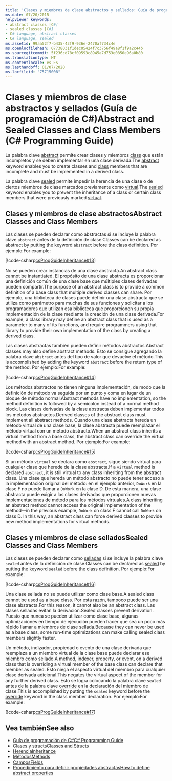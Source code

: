 ```yaml
---
title: 'Clases y miembros de clase abstractos y sellados: Guía de programación de C#'
ms.date: 07/20/2015
helpviewer_keywords:
- abstract classes [C#]
- sealed classes [C#]
- C# language, abstract classes
- C# language, sealed
ms.assetid: 99aa52f7-b435-43f9-936e-2470af734c4e
ms.openlocfilehash: 07738031f1dec05424f7c3756f49a8f1f9a2c44b
ms.sourcegitcommit: 5f236cd78cf09593c8945a7d753e0850e96a0b80
ms.translationtype: HT
ms.contentlocale: es-ES
ms.lasthandoff: 01/07/2020
ms.locfileid: "75715008"
---
```

# <a name="abstract-and-sealed-classes-and-class-members-c-programming-guide"></a><span data-ttu-id="41fd8-102">Clases y miembros de clase abstractos y sellados (Guía de programación de C#)</span><span class="sxs-lookup"><span data-stu-id="41fd8-102">Abstract and Sealed Classes and Class Members (C# Programming Guide)</span></span>
<span data-ttu-id="41fd8-103">La palabra clave [abstract](../../language-reference/keywords/abstract.md) permite crear clases y miembros [class](../../language-reference/keywords/class.md) que están incompletos y se deben implementar en una clase derivada.</span><span class="sxs-lookup"><span data-stu-id="41fd8-103">The [abstract](../../language-reference/keywords/abstract.md) keyword enables you to create classes and [class](../../language-reference/keywords/class.md) members that are incomplete and must be implemented in a derived class.</span></span>  
  
 <span data-ttu-id="41fd8-104">La palabra clave [sealed](../../language-reference/keywords/sealed.md) permite impedir la herencia de una clase o de ciertos miembros de clase marcados previamente como [virtual](../../language-reference/keywords/virtual.md).</span><span class="sxs-lookup"><span data-stu-id="41fd8-104">The [sealed](../../language-reference/keywords/sealed.md) keyword enables you to prevent the inheritance of a class or certain class members that were previously marked [virtual](../../language-reference/keywords/virtual.md).</span></span>  
  
## <a name="abstract-classes-and-class-members"></a><span data-ttu-id="41fd8-105">Clases y miembros de clase abstractos</span><span class="sxs-lookup"><span data-stu-id="41fd8-105">Abstract Classes and Class Members</span></span>  
 <span data-ttu-id="41fd8-106">Las clases se pueden declarar como abstractas si se incluye la palabra clave `abstract` antes de la definición de clase.</span><span class="sxs-lookup"><span data-stu-id="41fd8-106">Classes can be declared as abstract by putting the keyword `abstract` before the class definition.</span></span> <span data-ttu-id="41fd8-107">Por ejemplo:</span><span class="sxs-lookup"><span data-stu-id="41fd8-107">For example:</span></span>  
  
 [!code-csharp[csProgGuideInheritance#13](~/samples/snippets/csharp/VS_Snippets_VBCSharp/csProgGuideInheritance/CS/Inheritance.cs#13)]  
  
 <span data-ttu-id="41fd8-108">No se pueden crear instancias de una clase abstracta.</span><span class="sxs-lookup"><span data-stu-id="41fd8-108">An abstract class cannot be instantiated.</span></span> <span data-ttu-id="41fd8-109">El propósito de una clase abstracta es proporcionar una definición común de una clase base que múltiples clases derivadas pueden compartir.</span><span class="sxs-lookup"><span data-stu-id="41fd8-109">The purpose of an abstract class is to provide a common definition of a base class that multiple derived classes can share.</span></span> <span data-ttu-id="41fd8-110">Por ejemplo, una biblioteca de clases puede definir una clase abstracta que se utiliza como parámetro para muchas de sus funciones y solicitar a los programadores que utilizan esa biblioteca que proporcionen su propia implementación de la clase mediante la creación de una clase derivada.</span><span class="sxs-lookup"><span data-stu-id="41fd8-110">For example, a class library may define an abstract class that is used as a parameter to many of its functions, and require programmers using that library to provide their own implementation of the class by creating a derived class.</span></span>  
  
 <span data-ttu-id="41fd8-111">Las clases abstractas también pueden definir métodos abstractos.</span><span class="sxs-lookup"><span data-stu-id="41fd8-111">Abstract classes may also define abstract methods.</span></span> <span data-ttu-id="41fd8-112">Esto se consigue agregando la palabra clave `abstract` antes del tipo de valor que devuelve el método.</span><span class="sxs-lookup"><span data-stu-id="41fd8-112">This is accomplished by adding the keyword `abstract` before the return type of the method.</span></span> <span data-ttu-id="41fd8-113">Por ejemplo:</span><span class="sxs-lookup"><span data-stu-id="41fd8-113">For example:</span></span>  
  
 [!code-csharp[csProgGuideInheritance#14](~/samples/snippets/csharp/VS_Snippets_VBCSharp/csProgGuideInheritance/CS/Inheritance.cs#14)]  
  
 <span data-ttu-id="41fd8-114">Los métodos abstractos no tienen ninguna implementación, de modo que la definición de método va seguida por un punto y coma en lugar de un bloque de método normal.</span><span class="sxs-lookup"><span data-stu-id="41fd8-114">Abstract methods have no implementation, so the method definition is followed by a semicolon instead of a normal method block.</span></span> <span data-ttu-id="41fd8-115">Las clases derivadas de la clase abstracta deben implementar todos los métodos abstractos.</span><span class="sxs-lookup"><span data-stu-id="41fd8-115">Derived classes of the abstract class must implement all abstract methods.</span></span> <span data-ttu-id="41fd8-116">Cuando una clase abstracta hereda un método virtual de una clase base, la clase abstracta puede reemplazar el método virtual con un método abstracto.</span><span class="sxs-lookup"><span data-stu-id="41fd8-116">When an abstract class inherits a virtual method from a base class, the abstract class can override the virtual method with an abstract method.</span></span> <span data-ttu-id="41fd8-117">Por ejemplo:</span><span class="sxs-lookup"><span data-stu-id="41fd8-117">For example:</span></span>  
  
 [!code-csharp[csProgGuideInheritance#15](~/samples/snippets/csharp/VS_Snippets_VBCSharp/csProgGuideInheritance/CS/Inheritance.cs#15)]  
  
 <span data-ttu-id="41fd8-118">Si un método `virtual` se declara como `abstract`, sigue siendo virtual para cualquier clase que herede de la clase abstracta.</span><span class="sxs-lookup"><span data-stu-id="41fd8-118">If a `virtual` method is declared `abstract`, it is still virtual to any class inheriting from the abstract class.</span></span> <span data-ttu-id="41fd8-119">Una clase que hereda un método abstracto no puede tener acceso a la implementación original del método: en el ejemplo anterior, `DoWork` en la clase F no puede llamar a `DoWork` en la clase D. De esta manera, una clase abstracta puede exigir a las clases derivadas que proporcionen nuevas implementaciones de método para los métodos virtuales.</span><span class="sxs-lookup"><span data-stu-id="41fd8-119">A class inheriting an abstract method cannot access the original implementation of the method—in the previous example, `DoWork` on class F cannot call `DoWork` on class D. In this way, an abstract class can force derived classes to provide new method implementations for virtual methods.</span></span>  
  
## <a name="sealed-classes-and-class-members"></a><span data-ttu-id="41fd8-120">Clases y miembros de clase sellados</span><span class="sxs-lookup"><span data-stu-id="41fd8-120">Sealed Classes and Class Members</span></span>  
 <span data-ttu-id="41fd8-121">Las clases se pueden declarar como [selladas](../../language-reference/keywords/sealed.md) si se incluye la palabra clave `sealed` antes de la definición de clase.</span><span class="sxs-lookup"><span data-stu-id="41fd8-121">Classes can be declared as [sealed](../../language-reference/keywords/sealed.md) by putting the keyword `sealed` before the class definition.</span></span> <span data-ttu-id="41fd8-122">Por ejemplo:</span><span class="sxs-lookup"><span data-stu-id="41fd8-122">For example:</span></span>  
  
 [!code-csharp[csProgGuideInheritance#16](~/samples/snippets/csharp/VS_Snippets_VBCSharp/csProgGuideInheritance/CS/Inheritance.cs#16)]  
  
 <span data-ttu-id="41fd8-123">Una clase sellada no se puede utilizar como clase base.</span><span class="sxs-lookup"><span data-stu-id="41fd8-123">A sealed class cannot be used as a base class.</span></span> <span data-ttu-id="41fd8-124">Por esta razón, tampoco puede ser una clase abstracta.</span><span class="sxs-lookup"><span data-stu-id="41fd8-124">For this reason, it cannot also be an abstract class.</span></span> <span data-ttu-id="41fd8-125">Las clases selladas evitan la derivación.</span><span class="sxs-lookup"><span data-stu-id="41fd8-125">Sealed classes prevent derivation.</span></span> <span data-ttu-id="41fd8-126">Puesto que nunca se pueden utilizar como clase base, algunas optimizaciones en tiempo de ejecución pueden hacer que sea un poco más rápido llamar a miembros de clase sellada.</span><span class="sxs-lookup"><span data-stu-id="41fd8-126">Because they can never be used as a base class, some run-time optimizations can make calling sealed class members slightly faster.</span></span>  
  
 <span data-ttu-id="41fd8-127">Un método, indizador, propiedad o evento de una clase derivada que reemplaza a un miembro virtual de la clase base puede declarar ese miembro como sellado.</span><span class="sxs-lookup"><span data-stu-id="41fd8-127">A method, indexer, property, or event, on a derived class that is overriding a virtual member of the base class can declare that member as sealed.</span></span> <span data-ttu-id="41fd8-128">Esto niega el aspecto virtual del miembro para cualquier clase derivada adicional.</span><span class="sxs-lookup"><span data-stu-id="41fd8-128">This negates the virtual aspect of the member for any further derived class.</span></span> <span data-ttu-id="41fd8-129">Esto se logra colocando la palabra clave `sealed` antes de la palabra clave [override](../../language-reference/keywords/override.md) en la declaración del miembro de clase.</span><span class="sxs-lookup"><span data-stu-id="41fd8-129">This is accomplished by putting the `sealed` keyword before the [override](../../language-reference/keywords/override.md) keyword in the class member declaration.</span></span> <span data-ttu-id="41fd8-130">Por ejemplo:</span><span class="sxs-lookup"><span data-stu-id="41fd8-130">For example:</span></span>  
  
 [!code-csharp[csProgGuideInheritance#17](~/samples/snippets/csharp/VS_Snippets_VBCSharp/csProgGuideInheritance/CS/Inheritance.cs#17)]  
  
## <a name="see-also"></a><span data-ttu-id="41fd8-131">Vea también</span><span class="sxs-lookup"><span data-stu-id="41fd8-131">See also</span></span>

- [<span data-ttu-id="41fd8-132">Guía de programación de C#</span><span class="sxs-lookup"><span data-stu-id="41fd8-132">C# Programming Guide</span></span>](../index.md)
- [<span data-ttu-id="41fd8-133">Clases y structs</span><span class="sxs-lookup"><span data-stu-id="41fd8-133">Classes and Structs</span></span>](./index.md)
- [<span data-ttu-id="41fd8-134">Herencia</span><span class="sxs-lookup"><span data-stu-id="41fd8-134">Inheritance</span></span>](./inheritance.md)
- [<span data-ttu-id="41fd8-135">Métodos</span><span class="sxs-lookup"><span data-stu-id="41fd8-135">Methods</span></span>](./methods.md)
- [<span data-ttu-id="41fd8-136">Campos</span><span class="sxs-lookup"><span data-stu-id="41fd8-136">Fields</span></span>](./fields.md)
- [<span data-ttu-id="41fd8-137">Procedimiento para definir propiedades abstractas</span><span class="sxs-lookup"><span data-stu-id="41fd8-137">How to define abstract properties</span></span>](./how-to-define-abstract-properties.md)

